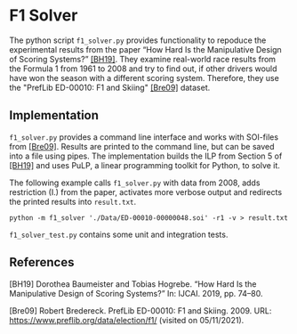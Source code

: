 # F1 Solver

The python script `f1_solver.py` provides functionality to repoduce the experimental results from the paper “How Hard Is the Manipulative Design of Scoring Systems?” [[BH19]](#BH19).
They examine real-world race results from the Formula 1 from 1961 to 2008 and try to find out, if other drivers would have won the season with a different scoring system.
Therefore, they use the "PrefLib ED-00010: F1 and Skiing" [[Bre09]](#Bre09) dataset.

## Implementation

`f1_solver.py` provides a command line interface and works with SOI-files from [[Bre09]](#Bre09).
Results are printed to the command line, but can be saved into a file using pipes.
The implementation builds the ILP from Section 5 of [[BH19]](#BH19) and uses PuLP, a linear programming toolkit for Python, to solve it.

The following example calls `f1_solver.py` with data from 2008, adds restriction (I.) from the paper, activates more verbose output and redirects the printed results into `result.txt`.

```
python -m f1_solver './Data/ED-00010-00000048.soi' -r1 -v > result.txt
```

`f1_solver_test.py` contains some unit and integration tests.

## References

<a id="BH19">[BH19]</a>
Dorothea Baumeister and Tobias Hogrebe.
“How Hard Is the Manipulative Design of Scoring Systems?”
In: IJCAI. 2019, pp. 74–80.

<a id="Bre09">[Bre09]</a>
Robert Bredereck.
PrefLib ED-00010: F1 and Skiing. 2009.
URL: https://www.preflib.org/data/election/f1/ (visited on 05/11/2021).
